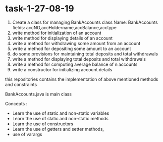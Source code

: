 # task-1-27-08-19

1) Create a class for managing BankAccounts
     class Name: BankAccounts
     fields: accNO,accHoldername,accBalance,acctype
2) write method for initialization of an account
3) write method for displaying details of an account
4) write a method for withdrawing some amount from an account
5) write a method for depositing some amount to an account
6) do some provisions for maintaining total deposits and
    total withdrawals 
7) write a method for displaying total deposits and total
   withdrawals
8) write a method for computing average balance of n accounts
9) write a constructor for initializing account details



this repositories contains the implementation of above mentioned methods and constraints

BankAccounts.java is main class 

Concepts  :
* Learn the use of static and non-static variables
* Learn the use of static and non-static methods
* Learn the use of  constructors
* Learn the use of getters and setter methods,
* use of varargs
